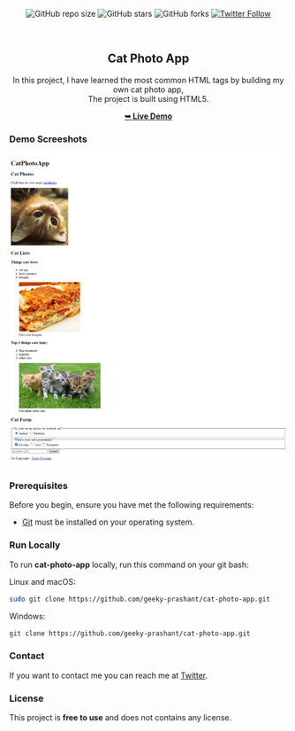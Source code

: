 <div align="center">
  
  ![GitHub repo size](https://img.shields.io/github/repo-size/geeky-prashant/cat-photo-app)
  ![GitHub stars](https://img.shields.io/github/stars/geeky-prashant/cat-photo-app?style=social)
  ![GitHub forks](https://img.shields.io/github/forks/geeky-prashant/cat-photo-app?style=social)
  [![Twitter Follow](https://img.shields.io/twitter/follow/geekyprashant?style=social)](https://twitter.com/intent/follow?screen_name=geekyprashant)
 
  <br />

  <h2 align="center">Cat Photo App</h2>

  In this project, I have learned the most common HTML tags by building my own cat photo app, <br />The project is built using HTML5.

  <a href="https://geeky-prashant.github.io/cat-photo-app/"><strong>➥ Live Demo</strong></a>

</div>

### Demo Screeshots

![Cat Photo App Desktop Demo](./readme-images/CatPhotoApp.png "Desktop Demo")

### Prerequisites

Before you begin, ensure you have met the following requirements:

* [Git](https://git-scm.com/downloads "Download Git") must be installed on your operating system.

### Run Locally

To run **cat-photo-app** locally, run this command on your git bash:

Linux and macOS:

```bash
sudo git clone https://github.com/geeky-prashant/cat-photo-app.git
```

Windows:

```bash
git clone https://github.com/geeky-prashant/cat-photo-app.git
```

### Contact

If you want to contact me you can reach me at [Twitter](https://www.twitter.com/geekyprashant).

### License

This project is **free to use** and does not contains any license.
